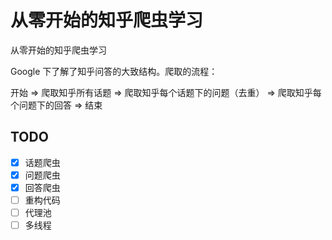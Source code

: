 # 从零开始的知乎爬虫学习

从零开始的知乎爬虫学习

Google 下了解了知乎问答的大致结构。爬取的流程：

开始 => 爬取知乎所有话题 => 爬取知乎每个话题下的问题（去重） => 爬取知乎每个问题下的回答 => 结束

## TODO

- [x] 话题爬虫
- [x] 问题爬虫
- [x] 回答爬虫
- [ ] 重构代码
- [ ] 代理池
- [ ] 多线程
